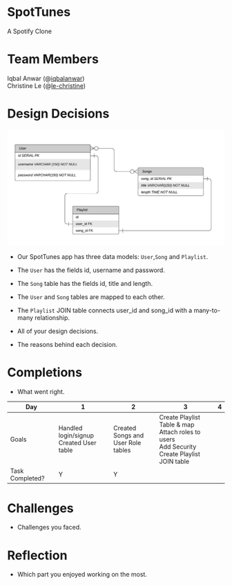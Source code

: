 # SpotTunes
A Spotify Clone

# Team Members
Iqbal Anwar (@<a href = "https://github.com/iqbalanwar">iqbalanwar</a>)<br/>
Christine Le (@<a href="https://github.com/le-christine">le-christine</a>)<br/>
  
# Design Decisions
<img alt = "database design" src="images/spot-tunes-erd.jpeg"/><br/>
- Our SpotTunes app has three data models: `User`,`Song` and `Playlist`.
- The `User` has the fields id, username and password.
- The `Song` table has the fields id, title and length.
- The `User` and `Song` tables are mapped to each other.
- The `Playlist` JOIN table connects user_id and song_id with a many-to-many relationship. 

- All of your design decisions.
- The reasons behind each decision.

# Completions
- What went right.

| Day            | 1                                    | 2                                            | 3                                                   | 4                                                     |
|----------------|--------------------------------------|----------------------------------------------|-----------------------------------------------------|-------------------------------------------------------|
| Goals  |Handled login/signup <br/> Created User table |  Created Songs and<br/> User Role tables | Create Playlist Table & map</br>Attach roles to users<br/>Add Security<br/>Create Playlist JOIN table   |  |
| Task Completed?  | Y  | Y  |  |  |


# Challenges
- Challenges you faced.
# Reflection 
- Which part you enjoyed working on the most.


